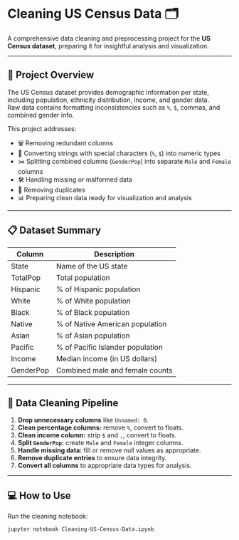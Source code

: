 # Cleaning US Census Data 🗂️

A comprehensive data cleaning and preprocessing project for the **US Census dataset**, preparing it for insightful analysis and visualization.

---

## 🚀 Project Overview

The US Census dataset provides demographic information per state, including population, ethnicity distribution, income, and gender data.  
Raw data contains formatting inconsistencies such as `%`, `$`, commas, and combined gender info.

This project addresses:

- 🗑️ Removing redundant columns  
- 🔄 Converting strings with special characters (`%`, `$`) into numeric types  
- ✂️ Splitting combined columns (`GenderPop`) into separate `Male` and `Female` columns  
- 🛠️ Handling missing or malformed data  
- 🧹 Removing duplicates  
- 📊 Preparing clean data ready for visualization and analysis  

---

## 📋 Dataset Summary

| Column    | Description                        |
| --------- | -------------------------------- |
| State     | Name of the US state              |
| TotalPop  | Total population                  |
| Hispanic  | % of Hispanic population          |
| White     | % of White population             |
| Black     | % of Black population             |
| Native    | % of Native American population   |
| Asian     | % of Asian population             |
| Pacific   | % of Pacific Islander population |
| Income    | Median income (in US dollars)     |
| GenderPop | Combined male and female counts   |

---

## 🧹 Data Cleaning Pipeline

1. **Drop unnecessary columns** like `Unnamed: 0`.  
2. **Clean percentage columns:** remove `%`, convert to floats.  
3. **Clean income column:** strip `$` and `,`, convert to floats.  
4. **Split `GenderPop`:** create `Male` and `Female` integer columns.  
5. **Handle missing data:** fill or remove null values as appropriate.  
6. **Remove duplicate entries** to ensure data integrity.  
7. **Convert all columns** to appropriate data types for analysis.  

---

## 💻 How to Use

Run the cleaning notebook:

```bash
jupyter notebook Cleaning-US-Census-Data.ipynb

